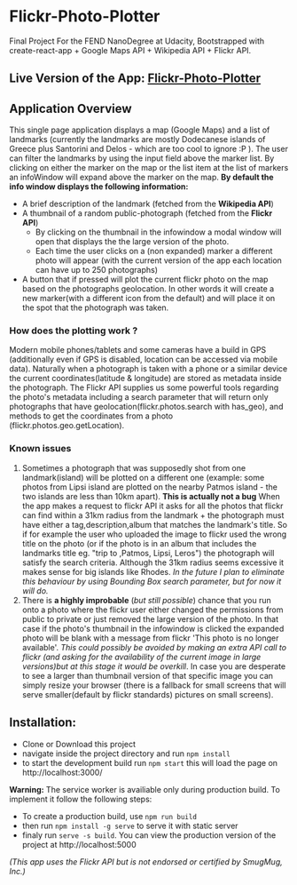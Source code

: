 # Flickr-Photo-Plotter
Final Project For the FEND NanoDegree at Udacity,
Bootstrapped with create-react-app + Google Maps API + Wikipedia API + Flickr API.

## Live Version of the App: [Flickr-Photo-Plotter](https://userrrfriendly.github.io/Flickr-Photo-Plotter/)

## Application Overview

This single page application displays a map (Google Maps) and a list of landmarks (currently the landmarks are mostly Dodecanese islands of Greece plus Santorini and Delos - which are too cool to ignore :P ). The user can filter the landmarks by using the input field above the marker list. By clicking on either the marker on the map or the list item at the list of markers an infoWindow will expand above the marker on the map. **By default the info window displays the following information:**
* A brief description of the landmark (fetched from the **Wikipedia API**)
* A thumbnail of a random public-photograph (fetched from the **Flickr API**)
    * By clicking on the thumbnail in the infowindow a modal window will open that displays the the large version of the photo. 
    * Each time the user clicks on a (non expanded) marker a different photo will appear (with the current version of the app each location can have up to 250 photographs)
* A button that if pressed will plot the current flickr photo on the map based on the photographs geolocation. In other words it will create a new marker(with a different icon from the default) and will place it on the spot that the photograph was taken.  

### How does the plotting work ?
Modern mobile phones/tablets and some cameras have a build in GPS (additionally even if GPS is disabled, location can be accessed via mobile data).
Naturally when a photograph is taken with a phone or a similar device the current coordinates(latitude & longitude) are stored as metadata inside the photograph. The Flickr API  supplies us some powerful tools regarding the photo's metadata including a search parameter that will return only photographs that have geolocation(flickr.photos.search with has_geo), and methods to get the coordinates from a photo (flickr.photos.geo.getLocation).

### Known issues
  1. Sometimes a photograph that was supposedly shot from one landmark(island) will be plotted on a different one (example: some photos from Lipsi island are plotted on the nearby Patmos island - the two islands are less than 10km apart). **This is actually not a bug** When the app makes a request to flickr API it asks for all the photos that flickr can find within a 31km radius from the landmark + the photograph must have either a tag,description,album that matches the landmark's title. So if for example the user who uploaded the image to flickr used the wrong title on the photo (or if the photo is in an album that includes the landmarks title eg. "trip to ,Patmos, Lipsi, Leros") the photograph will satisfy the search criteria. Although the 31km radius seems excessive it makes sense for big islands like Rhodes. *In the future I plan to eliminate this behaviour by using Bounding Box search parameter, but for now it will do.*
  2. There is **a highly improbable** (*but still possible*) chance that you run onto a photo where the flickr user either changed the permissions from public to private or just removed the large version of the photo. In that case if the photo's thumbnail in the infowindow is clicked the expanded photo will be blank with a message from flickr 'This photo is no longer available'. *This could possibly be avoided by making an extra API call to flickr (and asking for the availability of the current image in large versions)but at this stage it would be overkill*. In case you are desperate to see a larger than thumbnail version of that specific image you can simply resize your browser (there is a fallback for small screens that will serve smaller(default by flickr standards) pictures on small screens). 


## Installation:
* Clone or Download this project
* navigate inside the project directory and run `npm install`
* to start the development build run `npm start` this will load the page on http://localhost:3000/

**Warning:**
The service worker is availiable only during production build.
To implement it follow the following steps:
* To create a production build, use `npm run build`
* then run `npm install -g serve` to serve it with static server
* finaly run `serve -s build`. You can view the production version of the project at http://localhost:5000 


*(This app uses the Flickr API but is not endorsed or certified by SmugMug, Inc.)*
